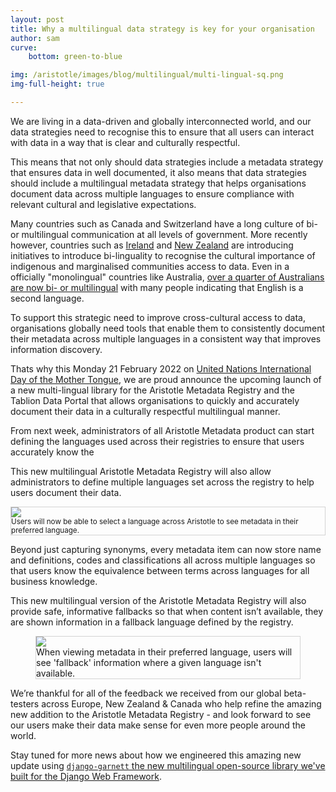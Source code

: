 ```yaml
---
layout: post
title: Why a multilingual data strategy is key for your organisation
author: sam
curve:
    bottom: green-to-blue

img: /aristotle/images/blog/multilingual/multi-lingual-sq.png
img-full-height: true

---
```


We are living in a data-driven and globally interconnected world, and our data strategies need to recognise this to ensure that all users can interact with data in a way that is clear and culturally respectful.

This means that not only should data strategies include a metadata strategy that ensures data in well documented, it also means that data strategies should include a multilingual metadata strategy that helps organisations document data across multiple languages to ensure compliance with relevant cultural and legislative expectations.

Many countries such as Canada and Switzerland have a long culture of bi- or multilingual communication at all levels of government. More recently however, countries such as [Ireland](https://www.gov.ie/en/policy-information/2ea63-20-year-strategy-for-the-irish-language/) and [New Zealand](https://www.education.govt.nz/assets/Documents/Ministry/Strategies-and-policies/Ka-Hikitia/TauMaiTeReoFullStrategyEnglish.pdf) are introducing initiatives to introduce bi-linguality to recognise the cultural importance of indigenous and marginalised communities access to data. Even in a officially "monolingual" countries like Australia, [over a quarter of Australians are now bi- or multilingual](https://profile.id.com.au/australia/speaks-english) with many people indicating that English is a second language.

To support this strategic need to improve cross-cultural access to data, organisations globally need tools that enable them to consistently document their metadata across multiple languages in a consistent way that improves information discovery.

Thats why this Monday 21 February 2022 on [United Nations International Day of the Mother Tongue](https://news.un.org/en/story/2021/02/1085312), we are proud announce the upcoming launch of a new multi-lingual library for the Aristotle Metadata Registry and the Tablion Data Portal that allows organisations to quickly and accurately document their data in a culturally respectful multilingual manner.

From next week, administrators of all Aristotle Metadata product can start defining the languages used across their registries to ensure that users accurately know the 

This new multilingual Aristotle Metadata Registry will also allow administrators to define multiple languages set across the registry to help users document their data.


<div class="text-center pt-0 my-3 mx-5 p-2" style="border: 1px solid lightgray">
    <div class="mx-auto">
        <img src="/aristotle/images/blog/multilingual/multi-lingual-picker.png">
    </div>
    <small>Users will now be able to select a language across Aristotle to see metadata in their preferred language.</small>
</div>

Beyond just capturing synonyms, every metadata item can now store name and definitions, codes and classifications all across multiple languages so that users know the equivalence between terms across languages for all business knowledge.

This new multilingual version of the Aristotle Metadata Registry will also provide safe, informative fallbacks so that when content isn’t available, they are shown information in a fallback language defined by the registry.

<figure class="figure" class="text-center pt-0 my-3 mx-5 p-2" style="border: 1px solid lightgray">
    <div class="mx-auto">
        <img src="/aristotle/images/blog/multilingual/multi-lingual-side-by-side.png">
    </div>
    <figcaption class="figure-caption">When viewing metadata in their preferred language, users will see 'fallback' information where a given language isn't available.</figcaption>
</figure>


We’re thankful for all of the feedback we received from our global beta-testers across Europe, New Zealand & Canada who help refine the amazing new addition to the Aristotle Metadata Registry - and look forward to see our users make their data make sense for even more people around the world.

Stay tuned for more news about how we engineered this amazing new update using [`django-garnett` the new multilingual open-source library we've built for the Django Web Framework](https://github.com/Aristotle-Metadata-Enterprises/django-garnett).